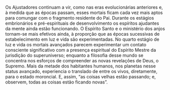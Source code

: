 ﻿Os Ajustadores continuam a vir, como nas eras evolucionárias anteriores e, à medida que as épocas passam, esses mortais ficam cada vez mais aptos para comungar com o fragmento residente do Pai. Durante os estágios embrionários e pré-espirituais de desenvolvimento os espíritos ajudantes da mente ainda estão funcionando. O Espírito Santo e o ministério dos anjos tornam-se mais efetivos ainda, à proporção que as épocas sucessivas de estabelecimento em luz e vida são experimentadas. No quarto estágio de luz e vida os mortais avançados parecem experimentar um contato consciente significativo com a presença espiritual do Espírito Mestre da jurisdição do superuniverso; enquanto a filosofia desse mundo se concentra nos esforços de compreender as novas revelações de Deus, o Supremo. Mais da metade dos habitantes humanos, nos planetas nesse status avançado, experiencia o translado de entre os vivos, diretamente, para o estado moroncial. E, assim, “as coisas velhas estão passando; e, observem, todas as coisas estão ficando novas”.